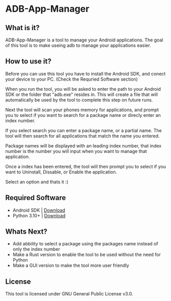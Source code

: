 # ADB-App-Manager

## What is it?
ADB-App-Manager is a tool to manage your Android applications. The goal of this tool is to make useing adb to manage your applications easier.

## How to use it?
Before you can use this tool you have to install the Android SDK, and conect your device to your PC. (Check the Requried Software section)

When you run the tool, you will be asked to enter the path to your Android SDK or the folder that "adb.exe" resides in. This will create a file that will automatically be used by the tool to complete this step on future runs.

Next the tool will scan your phones memory for applications, and prompt you to select if you want to search for a package name or direcly enter an index number.

If you select search you can enter a package name, or a partial name. The tool will then search for all applications that match the name you entered.

Package names will be displayed with an leading index number, that index number is the number you will input when you want to manage that application.

Once a index has been entered, the tool will then prompt you to select if you want to Uninstall, Dissable, or Enable the application.

Select an option and thats it :)

## Required Software
- Android SDK | [Download](https://developer.android.com/studio)
- Python 3.10+ | [Download](https://www.python.org/downloads/)

## Whats Next?
- Add abbility to select a package using the packages name instead of only the index number
- Make a Rust version to enable the tool to be used without the need for Python
- Make a GUI version to make the tool more user friendly

## License
This tool is licensed under GNU General Public License v3.0.
